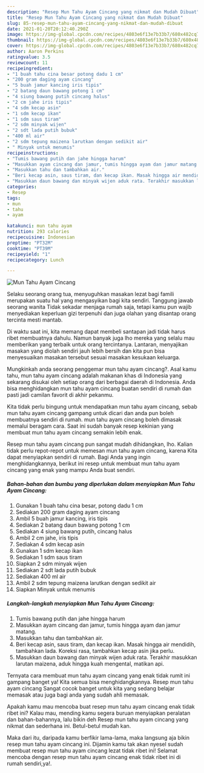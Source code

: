 ```yaml
---
description: "Resep Mun Tahu Ayam Cincang yang nikmat dan Mudah Dibuat"
title: "Resep Mun Tahu Ayam Cincang yang nikmat dan Mudah Dibuat"
slug: 85-resep-mun-tahu-ayam-cincang-yang-nikmat-dan-mudah-dibuat
date: 2021-01-20T20:12:40.290Z
image: https://img-global.cpcdn.com/recipes/4803e6f13e7b33b7/680x482cq70/mun-tahu-ayam-cincang-foto-resep-utama.jpg
thumbnail: https://img-global.cpcdn.com/recipes/4803e6f13e7b33b7/680x482cq70/mun-tahu-ayam-cincang-foto-resep-utama.jpg
cover: https://img-global.cpcdn.com/recipes/4803e6f13e7b33b7/680x482cq70/mun-tahu-ayam-cincang-foto-resep-utama.jpg
author: Aaron Perkins
ratingvalue: 3.5
reviewcount: 11
recipeingredient:
- "1 buah tahu cina besar potong dadu 1 cm"
- "200 gram daging ayam cincang"
- "5 buah jamur kancing iris tipis"
- "2 batang daun bawang potong 1 cm"
- "4 siung bawang putih cincang halus"
- "2 cm jahe iris tipis"
- "4 sdm kecap asin"
- "1 sdm kecap ikan"
- "1 sdm saus tiram"
- "2 sdm minyak wijen"
- "2 sdt lada putih bubuk"
- "400 ml air"
- "2 sdm tepung maizena larutkan dengan sedikit air"
- " Minyak untuk menumis"
recipeinstructions:
- "Tumis bawang putih dan jahe hingga harum"
- "Masukkan ayam cincang dan jamur, tumis hingga ayam dan jamur matang."
- "Masukkan tahu dan tambahkan air."
- "Beri kecap asin, saus tiram, dan kecap ikan. Masak hingga air mendidih, tambahkan lada. Koreksi rasa, tambahkan kecap asin jika perlu."
- "Masukkan daun bawang dan minyak wijen aduk rata. Terakhir masukkan larutan maizena, aduk hingga kuah mengental, matikan api."
categories:
- Resep
tags:
- mun
- tahu
- ayam

katakunci: mun tahu ayam 
nutrition: 293 calories
recipecuisine: Indonesian
preptime: "PT32M"
cooktime: "PT39M"
recipeyield: "1"
recipecategory: Lunch

---
```



![Mun Tahu Ayam Cincang](https://img-global.cpcdn.com/recipes/4803e6f13e7b33b7/680x482cq70/mun-tahu-ayam-cincang-foto-resep-utama.jpg)

Selaku seorang orang tua, menyuguhkan masakan lezat bagi famili merupakan suatu hal yang mengasyikan bagi kita sendiri. Tanggung jawab seorang  wanita Tidak sekadar menjaga rumah saja, tetapi kamu pun wajib menyediakan keperluan gizi terpenuhi dan juga olahan yang disantap orang tercinta mesti mantab.

Di waktu  saat ini, kita memang dapat membeli santapan jadi tidak harus ribet membuatnya dahulu. Namun banyak juga lho mereka yang selalu mau memberikan yang terbaik untuk orang tercintanya. Lantaran, menyajikan masakan yang diolah sendiri jauh lebih bersih dan kita pun bisa menyesuaikan masakan tersebut sesuai masakan kesukaan keluarga. 



Mungkinkah anda seorang penggemar mun tahu ayam cincang?. Asal kamu tahu, mun tahu ayam cincang adalah makanan khas di Indonesia yang sekarang disukai oleh setiap orang dari berbagai daerah di Indonesia. Anda bisa menghidangkan mun tahu ayam cincang buatan sendiri di rumah dan pasti jadi camilan favorit di akhir pekanmu.

Kita tidak perlu bingung untuk mendapatkan mun tahu ayam cincang, sebab mun tahu ayam cincang gampang untuk dicari dan anda pun boleh membuatnya sendiri di rumah. mun tahu ayam cincang boleh dimasak memalui beragam cara. Saat ini sudah banyak resep kekinian yang membuat mun tahu ayam cincang semakin lebih enak.

Resep mun tahu ayam cincang pun sangat mudah dihidangkan, lho. Kalian tidak perlu repot-repot untuk memesan mun tahu ayam cincang, karena Kita dapat menyiapkan sendiri di rumah. Bagi Anda yang ingin menghidangkannya, berikut ini resep untuk membuat mun tahu ayam cincang yang enak yang mampu Anda buat sendiri.

<!--inarticleads1-->

##### Bahan-bahan dan bumbu yang diperlukan dalam menyiapkan Mun Tahu Ayam Cincang:

1. Gunakan 1 buah tahu cina besar, potong dadu 1 cm
1. Sediakan 200 gram daging ayam cincang
1. Ambil 5 buah jamur kancing, iris tipis
1. Sediakan 2 batang daun bawang potong 1 cm
1. Sediakan 4 siung bawang putih, cincang halus
1. Ambil 2 cm jahe, iris tipis
1. Sediakan 4 sdm kecap asin
1. Gunakan 1 sdm kecap ikan
1. Sediakan 1 sdm saus tiram
1. Siapkan 2 sdm minyak wijen
1. Sediakan 2 sdt lada putih bubuk
1. Sediakan 400 ml air
1. Ambil 2 sdm tepung maizena larutkan dengan sedikit air
1. Siapkan  Minyak untuk menumis




<!--inarticleads2-->

##### Langkah-langkah menyiapkan Mun Tahu Ayam Cincang:

1. Tumis bawang putih dan jahe hingga harum
1. Masukkan ayam cincang dan jamur, tumis hingga ayam dan jamur matang.
1. Masukkan tahu dan tambahkan air.
1. Beri kecap asin, saus tiram, dan kecap ikan. Masak hingga air mendidih, tambahkan lada. Koreksi rasa, tambahkan kecap asin jika perlu.
1. Masukkan daun bawang dan minyak wijen aduk rata. Terakhir masukkan larutan maizena, aduk hingga kuah mengental, matikan api.




Ternyata cara membuat mun tahu ayam cincang yang enak tidak rumit ini gampang banget ya! Kita semua bisa menghidangkannya. Resep mun tahu ayam cincang Sangat cocok banget untuk kita yang sedang belajar memasak atau juga bagi anda yang sudah ahli memasak.

Apakah kamu mau mencoba buat resep mun tahu ayam cincang enak tidak ribet ini? Kalau mau, mending kamu segera buruan menyiapkan peralatan dan bahan-bahannya, lalu bikin deh Resep mun tahu ayam cincang yang nikmat dan sederhana ini. Betul-betul mudah kan. 

Maka dari itu, daripada kamu berfikir lama-lama, maka langsung aja bikin resep mun tahu ayam cincang ini. Dijamin kamu tak akan nyesel sudah membuat resep mun tahu ayam cincang lezat tidak ribet ini! Selamat mencoba dengan resep mun tahu ayam cincang enak tidak ribet ini di rumah sendiri,ya!.

